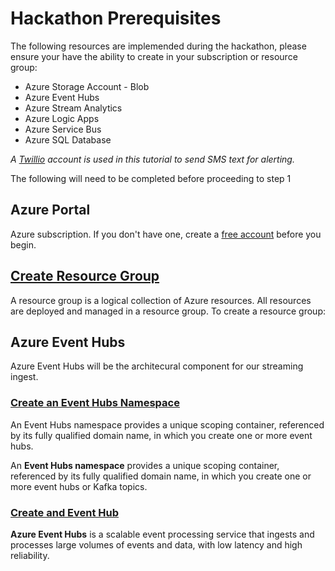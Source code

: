 # Hackathon Prerequisites 

The following resources are implemended during the hackathon, please ensure your have the ability to create in your subscription or resource group:

- Azure Storage Account - Blob 
- Azure Event Hubs
- Azure Stream Analytics
- Azure Logic Apps
- Azure Service Bus
- Azure SQL Database

_A [Twillio](https://www.twilio.com/) account is used in this tutorial to send SMS text for alerting._

The following will need to be completed before proceeding to step 1

## Azure Portal

Azure subscription. If you don't have one, create a [free account](https://azure.microsoft.com/en-us/free/) before you begin.

## [Create Resource Group](https://docs.microsoft.com/en-us/azure/event-hubs/event-hubs-create#create-a-resource-group)

A resource group is a logical collection of Azure resources. All resources are deployed and managed in a resource group. To create a resource group:

## Azure Event Hubs

Azure Event Hubs will be the architecural component for our streaming ingest. 

### [Create an Event Hubs Namespace](https://docs.microsoft.com/en-us/azure/event-hubs/event-hubs-create#create-an-event-hubs-namespace)

An Event Hubs namespace provides a unique scoping container, referenced by its fully qualified domain name, in which you create one or more event hubs.

An __Event Hubs namespace__ provides a unique scoping container, referenced by its fully qualified domain name, in which you create one or more event hubs or Kafka topics.

### [Create and Event Hub](https://docs.microsoft.com/en-us/azure/event-hubs/event-hubs-create#create-an-event-hub)

__Azure Event Hubs__ is a scalable event processing service that ingests and processes large volumes of events and data, with low latency and high reliability.
